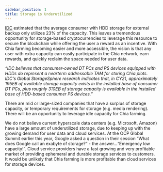 ```yaml
---
sidebar_position: 1
title: Storage is Underutilized
---
```


[IDC](https://idcdocserv.com/US47836321) estimated that the average consumer with HDD storage for external backup only utilizes 23% of the capacity. This leaves a tremendous opportunity for storage-based cryptocurrencies to leverage this resource to secure the blockchain while offering the user a reward as an incentive. With Chia farming becoming easier and more accessible, the vision is that any user with extra capacity can easily participate in the Chia network, earn rewards, and quickly reclaim the space needed for user data.

_“IDC believes that consumer-owned DT PCs and PS devices equipped with HDDs do represent a nearterm addressable TAM for storing Chia plots. IDC's Global StorageSphere research indicates that, in CY21, approximately 195EB of available storage capacity exists in the installed base of consumer DT PCs, plus roughly 310EB of storage capacity is available in the installed base of HDD-based consumer PS devices.”_

There are mid or large-sized companies that have a surplus of storage capacity, or temporary requirements for storage (e.g. media rendering). There will be an opportunity to leverage idle capacity for Chia farming.

We do not believe current hyperscale data centers (e.g. Microsoft, Amazon) have a large amount of underutilized storage, due to keeping up with the growing demand for user data and cloud services. At the OCP Global Summit earlier this year, Google asked a question in their session “What does Google call an exabyte of storage?” - the answer…“Emergency low capacity!”. Cloud service providers have a fast growing and very profitable market of providing ephemeral and durable storage services to customers. It would be unlikely that Chia farming is more profitable than cloud services for storage devices.
